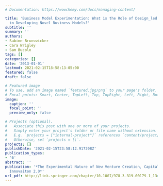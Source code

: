```yaml
---
# Documentation: https://wowchemy.com/docs/managing-content/

title: 'Business Model Experimentation: What is the Role of Design_led Prototyping
  in Developing Novel Business Models?'
subtitle: ''
summary: ''
authors:
- Sabine Brunswicker
- Cara Wrigley
- Sam Bucolo
tags: []
categories: []
date: '2013-01-01'
lastmod: 2021-02-15T18:58:13-05:00
featured: false
draft: false

# Featured image
# To use, add an image named `featured.jpg/png` to your page's folder.
# Focal points: Smart, Center, TopLeft, Top, TopRight, Left, Right, BottomLeft, Bottom, BottomRight.
image:
  caption: ''
  focal_point: ''
  preview_only: false

# Projects (optional).
#   Associate this post with one or more of your projects.
#   Simply enter your project's folder or file name without extension.
#   E.g. `projects = ["internal-project"]` references `content/project/deep-learning/index.md`.
#   Otherwise, set `projects = []`.
projects: []
publishDate: '2021-02-15T23:58:12.917208Z'
publication_types:
- '6'
abstract: ''
publication: '*The Experimental Nature of New Venture Creation, Capitalizing on Open
  Innovaiton 2.0*'
url_pdf: http://link.springer.com/chapter/10.1007/978-3-319-00179-1_13#page-1
---
```

